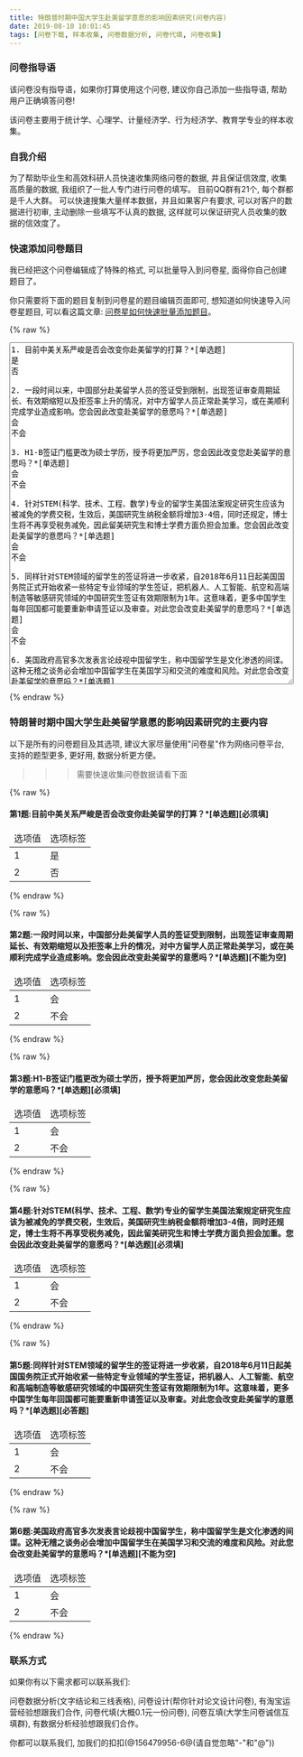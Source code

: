 ```yaml
---
title: 特朗普时期中国大学生赴美留学意愿的影响因素研究(问卷内容)
date: 2019-08-10 10:01:45
tags: [问卷下载, 样本收集, 问卷数据分析, 问卷代填, 问卷收集]
---
```


### 问卷指导语

该问卷没有指导语，如果你打算使用这个问卷, 建议你自己添加一些指导语, 帮助用户正确填答问卷!

该问卷主要用于统计学、心理学、计量经济学、行为经济学、教育学专业的样本收集。

<!-- more -->


### 自我介绍

为了帮助毕业生和高效科研人员快速收集网络问卷的数据, 并且保证信效度, 收集高质量的数据, 我组织了一批人专门进行问卷的填写。
目前QQ群有21个, 每个群都是千人大群。 可以快速搜集大量样本数据，并且如果客户有要求, 可以对客户的数据进行初审, 
主动删除一些填写不认真的数据, 这样就可以保证研究人员收集的数据的信效度了。



### 快速添加问卷题目

我已经把这个问卷编辑成了特殊的格式, 可以批量导入到问卷星, 面得你自己创建题目了。

你只需要将下面的题目复制到问卷星的题目编辑页面即可, 想知道如何快速导入问卷星题目, 可以看这篇文章: [问卷星如何快速批量添加题目](https://mlln.cn/2019/06/01/%E9%97%AE%E5%8D%B7%E6%98%9F%E5%A6%82%E4%BD%95%E5%BF%AB%E9%80%9F%E6%B7%BB%E5%8A%A0%E6%89%B9%E9%87%8F%E9%A2%98%E7%9B%AE/index.html)。

{% raw %}
<textarea rows="40" style="width: 100%;">1. 目前中美关系严峻是否会改变你赴美留学的打算？*[单选题]
是
否

2. 一段时间以来，中国部分赴美留学人员的签证受到限制，出现签证审查周期延长、有效期缩短以及拒签率上升的情况，对中方留学人员正常赴美学习，或在美顺利完成学业造成影响。您会因此改变赴美留学的意愿吗？*[单选题]
会
不会

3. H1-B签证门槛更改为硕士学历，授予将更加严厉，您会因此改变您赴美留学的意愿吗？*[单选题]
会
不会

4. 针对STEM(科学、技术、工程、数学)专业的留学生美国法案规定研究生应该为被减免的学费交税，生效后，美国研究生纳税金额将增加3-4倍，同时还规定，博士生将不再享受税务减免，因此留美研究生和博士学费方面负担会加重。您会因此改变赴美留学的意愿吗？*[单选题]
会
不会

5. 同样针对STEM领域的留学生的签证将进一步收紧，自2018年6月11日起美国国务院正式开始收紧一些特定专业领域的学生签证，把机器人、人工智能、航空和高端制造等敏感研究领域的中国研究生签证有效期限制为1年。这意味着，更多中国学生每年回国都可能要重新申请签证以及审查。对此您会改变赴美留学的意愿吗？*[单选题]
会
不会

6. 美国政府高官多次发表言论歧视中国留学生，称中国留学生是文化渗透的间谍。这种无稽之谈务必会增加中国留学生在美国学习和交流的难度和风险。对此您会改变赴美留学的意愿吗？*[单选题]
会
不会</textarea>
{% endraw %}

### 特朗普时期中国大学生赴美留学意愿的影响因素研究的主要内容

以下是所有的问卷题目及其选项, 建议大家尽量使用"问卷星"作为网络问卷平台, 支持的题型更多, 更好用, 数据分析更方便。

>>> 需要快速收集问卷数据请看下面


{% raw %}
<div class="qitem">
<h4>第1题:目前中美关系严峻是否会改变你赴美留学的打算？*[单选题][必须填]</h4>

<table class="table">
<thead>
<tr><td>选项值</td><td>选项标签</td></tr>
</thead>
<tbody>
<tr><td>1</td><td>是</td></tr>
<tr><td>2</td><td>否</td></tr>
</tbody>
</table>

</div>
{% endraw %}


{% raw %}
<div class="qitem">
<h4>第2题:一段时间以来，中国部分赴美留学人员的签证受到限制，出现签证审查周期延长、有效期缩短以及拒签率上升的情况，对中方留学人员正常赴美学习，或在美顺利完成学业造成影响。您会因此改变赴美留学的意愿吗？*[单选题][不能为空]</h4>

<table class="table">
<thead>
<tr><td>选项值</td><td>选项标签</td></tr>
</thead>
<tbody>
<tr><td>1</td><td>会</td></tr>
<tr><td>2</td><td>不会</td></tr>
</tbody>
</table>

</div>
{% endraw %}


{% raw %}
<div class="qitem">
<h4>第3题:H1-B签证门槛更改为硕士学历，授予将更加严厉，您会因此改变您赴美留学的意愿吗？*[单选题][必须填]</h4>

<table class="table">
<thead>
<tr><td>选项值</td><td>选项标签</td></tr>
</thead>
<tbody>
<tr><td>1</td><td>会</td></tr>
<tr><td>2</td><td>不会</td></tr>
</tbody>
</table>

</div>
{% endraw %}


{% raw %}
<div class="qitem">
<h4>第4题:针对STEM(科学、技术、工程、数学)专业的留学生美国法案规定研究生应该为被减免的学费交税，生效后，美国研究生纳税金额将增加3-4倍，同时还规定，博士生将不再享受税务减免，因此留美研究生和博士学费方面负担会加重。您会因此改变赴美留学的意愿吗？*[单选题][必须填]</h4>

<table class="table">
<thead>
<tr><td>选项值</td><td>选项标签</td></tr>
</thead>
<tbody>
<tr><td>1</td><td>会</td></tr>
<tr><td>2</td><td>不会</td></tr>
</tbody>
</table>

</div>
{% endraw %}


{% raw %}
<div class="qitem">
<h4>第5题:同样针对STEM领域的留学生的签证将进一步收紧，自2018年6月11日起美国国务院正式开始收紧一些特定专业领域的学生签证，把机器人、人工智能、航空和高端制造等敏感研究领域的中国研究生签证有效期限制为1年。这意味着，更多中国学生每年回国都可能要重新申请签证以及审查。对此您会改变赴美留学的意愿吗？*[单选题][必答题]</h4>

<table class="table">
<thead>
<tr><td>选项值</td><td>选项标签</td></tr>
</thead>
<tbody>
<tr><td>1</td><td>会</td></tr>
<tr><td>2</td><td>不会</td></tr>
</tbody>
</table>

</div>
{% endraw %}


{% raw %}
<div class="qitem">
<h4>第6题:美国政府高官多次发表言论歧视中国留学生，称中国留学生是文化渗透的间谍。这种无稽之谈务必会增加中国留学生在美国学习和交流的难度和风险。对此您会改变赴美留学的意愿吗？*[单选题][不能为空]</h4>

<table class="table">
<thead>
<tr><td>选项值</td><td>选项标签</td></tr>
</thead>
<tbody>
<tr><td>1</td><td>会</td></tr>
<tr><td>2</td><td>不会</td></tr>
</tbody>
</table>

</div>
{% endraw %}



<!-- ---
title: 心理教育医学的问卷免费下载
date: 2019-05-23 08:59:15
tags: [问卷星, 问卷网, 问卷下载, 问卷互填, 问卷设计, 问卷模板, 毕业问卷, 问卷数据分析, 问卷代填, ]
--- -->

### 联系方式
 
如果你有以下需求都可以联系我们:

问卷数据分析(文字结论和三线表格), 问卷设计(帮你针对论文设计问卷), 有淘宝运营经验想跟我们合作, 问卷代填(大概0.1元一份问卷), 问卷互填(大学生问卷诚信互填群), 有数据分析经验想跟我们合作。

你都可以联系我们, 加我们的扣扣(@156479956-6@(请自觉忽略"-"和"@"))
